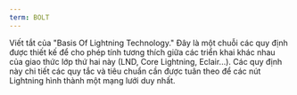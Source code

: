 ```yaml
---
term: BOLT
---
```


Viết tắt của "Basis Of Lightning Technology." Đây là một chuỗi các quy định được thiết kế để cho phép tính tương thích giữa các triển khai khác nhau của giao thức lớp thứ hai này (LND, Core Lightning, Eclair...). Các quy định này chi tiết các quy tắc và tiêu chuẩn cần được tuân theo để các nút Lightning hình thành một mạng lưới duy nhất.